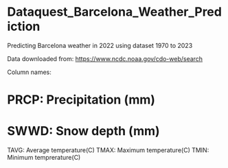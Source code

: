 # Dataquest_Barcelona_Weather_Prediction
Predicting Barcelona weather in 2022 using dataset 1970 to 2023

Data downloaded from: https://www.ncdc.noaa.gov/cdo-web/search

Column names:
  # PRCP: Precipitation (mm)
  # SWWD: Snow depth (mm)
  TAVG: Average temperature(C)
  TMAX: Maximum temperature(C)
  TMIN: Minimum temprerature(C)
